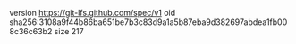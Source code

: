 version https://git-lfs.github.com/spec/v1
oid sha256:3108a9f44b86ba651be7b3c83d9a1a5b87eba9d382697abdea1fb008c36c63b2
size 217
